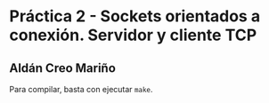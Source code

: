 # Práctica 2 - Sockets orientados a conexión. Servidor y cliente TCP
## Aldán Creo Mariño

Para compilar, basta con ejecutar `make`.